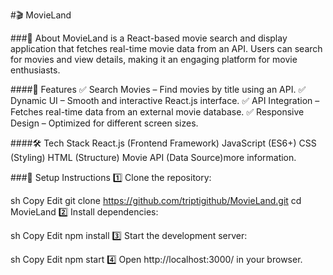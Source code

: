 #🎬 MovieLand


###📌 About
MovieLand is a React-based movie search and display application that fetches real-time movie data from an API. Users can search for movies and view details, making it an engaging platform for movie enthusiasts.

####🚀 Features
✅ Search Movies – Find movies by title using an API.
✅ Dynamic UI – Smooth and interactive React.js interface.
✅ API Integration – Fetches real-time data from an external movie database.
✅ Responsive Design – Optimized for different screen sizes.

####🛠️ Tech Stack
React.js (Frontend Framework)
JavaScript (ES6+)
CSS (Styling)
HTML (Structure)
Movie API (Data Source)more information.


###📌 Setup Instructions
1️⃣ Clone the repository:

sh
Copy
Edit
git clone https://github.com/triptigithub/MovieLand.git
cd MovieLand
2️⃣ Install dependencies:

sh
Copy
Edit
npm install
3️⃣ Start the development server:

sh
Copy
Edit
npm start
4️⃣ Open http://localhost:3000/ in your browser.
